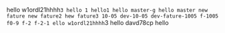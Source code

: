 hello w1ordl21hhhh`3
hello 1
hello1
hello master-g
hello master
new fature
new fature2
hew fature3
10-05
dev-10-05
dev-fature-1005
f-1005
f0-9
f-2
f-2-1
ello w1ordl21hhhh`3
hello davd78cp
hello
